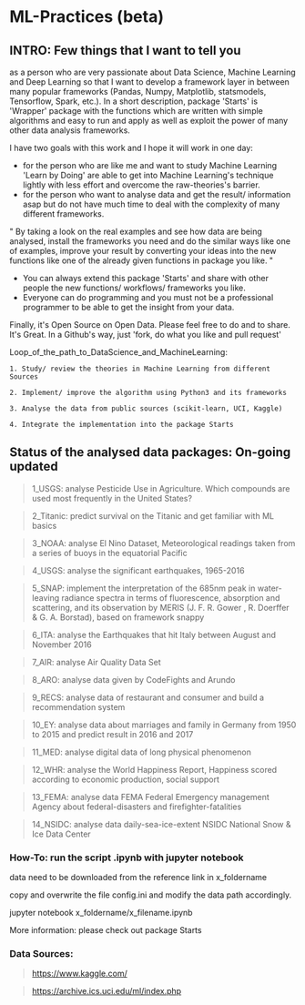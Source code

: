# ML-Practices (beta)

## INTRO: Few things that I want to tell you

as a person who are very passionate about Data Science, Machine Learning and Deep Learning so that I want to develop a framework layer in between many popular frameworks (Pandas, Numpy, Matplotlib, statsmodels, Tensorflow, Spark, etc.). 
In a short description, package 'Starts' is 'Wrapper' package with the functions which are written with simple algorithms and easy to run and apply as well as exploit the power of many other data analysis frameworks. 
 
I have two goals with this work and I hope it will work in one day:
- for the person who are like me and want to study Machine Learning 'Learn by Doing' are able to get into Machine Learning's technique lightly with less effort and overcome the raw-theories's barrier.
- for the person who want to analyse data and get the result/ information asap but do not have much time to deal with the complexity of many different frameworks. 

"
By taking a look on the real examples and see how data are being analysed, 
install the frameworks you need and do the similar ways like one of examples,
improve your result by converting your ideas into the new functions like one of the already given functions in package you like. 
"

- You can always extend this package 'Starts' and share with other people the new functions/ workflows/ frameworks you like. 
- Everyone can do programming and you must not be a professional programmer to be able to get the insight from your data. 

Finally, it's Open Source on Open Data. Please feel free to do and to share. It's Great.
In a Github's way, just 'fork, do what you like and pull request'

Loop_of_the_path_to_DataScience_and_MachineLearning:

	1. Study/ review the theories in Machine Learning from different Sources

	2. Implement/ improve the algorithm using Python3 and its frameworks 

	3. Analyse the data from public sources (scikit-learn, UCI, Kaggle)

	4. Integrate the implementation into the package Starts


## Status of the analysed data packages: On-going updated

> 1_USGS: analyse Pesticide Use in Agriculture. Which compounds are used most frequently in the United States?

> 2_Titanic: predict survival on the Titanic and get familiar with ML basics

> 3_NOAA: analyse El Nino Dataset, Meteorological readings taken from a series of buoys in the equatorial Pacific

> 4_USGS: analyse the significant earthquakes, 1965-2016

> 5_SNAP: implement the interpretation of the 685nm peak in water-leaving radiance spectra in terms of fluorescence, absorption and scattering, and its observation by MERIS (J. F. R. Gower , R. Doerffer & G. A. Borstad), based on framework snappy

> 6_ITA: analyse the Earthquakes that hit Italy between August and November 2016

> 7_AIR: analyse Air Quality Data Set

> 8_ARO: analyse data given by CodeFights and Arundo

> 9_RECS: analyse data of restaurant and consumer and build a recommendation system

> 10_EY: analyse data about marriages and family in Germany from 1950 to 2015 and predict result in 2016 and 2017

> 11_MED: analyse digital data of long physical phenomenon

> 12_WHR: analyse the World Happiness Report, Happiness scored according to economic production, social support

> 13_FEMA: analyse data FEMA Federal Emergency management Agency about federal-disasters and firefighter-fatalities 

> 14_NSIDC: analyse data daily-sea-ice-extent NSIDC National Snow & Ice Data Center


### How-To: run the script .ipynb with jupyter notebook
data need to be downloaded from the reference link in x_foldername 

copy and overwrite the file config.ini and modify the data path accordingly.

jupyter notebook x_foldername/x_filename.ipynb

More information: please check out package Starts


### Data Sources:
> https://www.kaggle.com/

> https://archive.ics.uci.edu/ml/index.php
